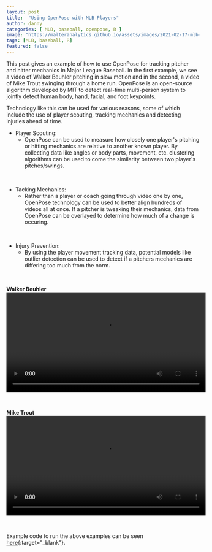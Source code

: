 ```yaml
---
layout: post
title:  "Using OpenPose with MLB Players"
author: danny
categories: [ MLB, baseball, openpose, R ]
image: "https://malteranalytics.github.io/assets/images/2021-02-17-mlb-openpose/trout.png"
tags: [MLB, baseball, R]
featured: false
---
```

  
This post gives an example of how to use OpenPose for tracking pitcher and hitter mechanics in Major League Baseball. In the first example, we see a video of Walker Beuhler pitching in slow motion and in the second, a video of Mike Trout swinging through a home run. OpenPose is an open-source algorithm developed by MIT to detect real-time multi-person system to jointly detect human body, hand, facial, and foot keypoints.  

Technology like this can be used for various reasons, some of which include the use of player scouting, tracking mechanics and detecting injuries ahead of time. 

- Player Scouting:
  - OpenPose can be used to measure how closely one player's pitching or hitting mechanics are relative to another known player.  By collecting data like angles or body parts, movement, etc. clustering algorithms can be used to come the similarity between two player's pitches/swings.

<br>

- Tacking Mechanics:
  - Rather than a player or coach going through video one by one, OpenPose technology can be used to better align hundreds of videos all at once. If a pitcher is tweaking their mechanics, data from OpenPose can be overlayed to determine how much of a change is occuring. 

<br>

- Injury Prevention:
  - By using the player movement tracking data, potential models like outlier detection can be used to detect if a pitchers mechanics are differing too much from the norm.


<br>

<b>Walker Beuhler</b>
<video width="520" controls>
<source src="/assets/images/2021-02-17-mlb-openpose/walker_beuhler.mp4">
</video>

<br>

<b>Mike Trout</b>
<video width="520" controls>
<source src="/assets/images/2021-02-17-mlb-openpose/trout.mp4">
</video>

<br>

Example code to run the above examples can be seen [here](https://github.com/malteranalytics/malteranalytics.github.io/blob/master/research/OpenPose.ipynb){:target="_blank"}.
